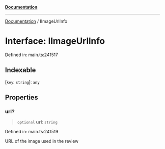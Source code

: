 [**Documentation**](../README.md)

***

[Documentation](../README.md) / IImageUrlInfo

# Interface: IImageUrlInfo

Defined in: main.ts:241517

## Indexable

\[`key`: `string`\]: `any`

## Properties

### url?

> `optional` **url**: `string`

Defined in: main.ts:241519

URL of the image used in the review
